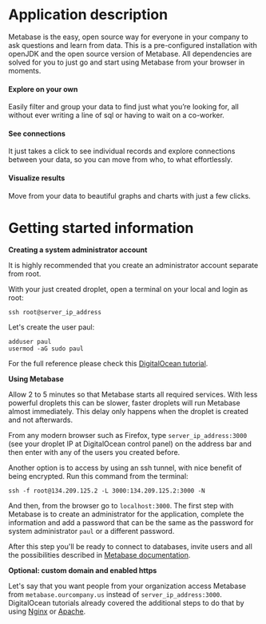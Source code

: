 # Application description

Metabase is the easy, open source way for everyone in your company to ask questions and learn from data. This is a pre-configured installation with openJDK and the open source version of Metabase. All dependencies are solved for you to just go and start using Metabase from your browser in moments.

#### Explore on your own

Easily filter and group your data to find just what you’re looking for, all without ever writing a line of sql or having to wait on a co-worker.

#### See connections

It just takes a click to see individual records and explore connections between your data, so you can move from who, to what effortlessly.

#### Visualize results

Move from your data to beautiful graphs and charts with just a few clicks.

# Getting started information

**Creating a system administrator account**

It is highly recommended that you create an administrator account separate from root.

With your just created droplet, open a terminal on your local and login as root:

```
ssh root@server_ip_address
```

Let's create the user paul:

```
adduser paul
usermod -aG sudo paul
```

For the full reference please check this [DigitalOcean tutorial](<https://www.digitalocean.com/community/tutorials/how-to-create-a-sudo-user-on-ubuntu-quickstart>).

**Using Metabase**

Allow 2 to 5 minutes so that Metabase starts all required services. With less powerful droplets this can be slower, faster droplets will run Metabase almost immediately. This delay only happens when the droplet is created and not afterwards.

From any modern browser such as Firefox, type `server_ip_address:3000` (see your droplet IP at DigitalOcean control panel) on the address bar and then enter with any of the users you created before.

Another option is to access by using an ssh tunnel, with nice benefit of being encrypted. Run this command from the terminal:

```
ssh -f root@134.209.125.2 -L 3000:134.209.125.2:3000 -N
```

And then, from the browser go to `localhost:3000`. The first step with Metabase is to create an administrator for the application, complete the information and add a password that can be the same as the password for system administrator `paul` or a different password.

After this step you'll be ready to connect to databases, invite users and all the possibilities described in [Metabase documentation](<https://www.metabase.com/docs/latest/setting-up-metabase.html>).

**Optional: custom domain and enabled https**

Let's say that you want people from your organization access Metabase from `metabase.ourcompany.us` instead of `server_ip_address:3000`. DigitalOcean tutorials already covered the additional steps to do that by using [Nginx](<https://www.digitalocean.com/community/tutorials/how-to-secure-nginx-with-let-s-encrypt-on-ubuntu-18-04>) or [Apache](<https://www.digitalocean.com/community/tutorials/how-to-secure-apache-with-let-s-encrypt-on-ubuntu-18-04>).
